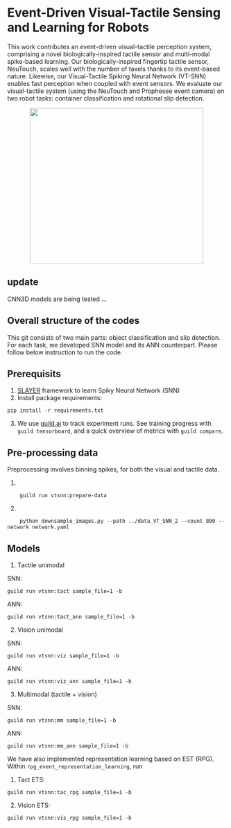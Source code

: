 # Event-Driven Visual-Tactile Sensing and Learning for Robots

This work contributes an event-driven visual-tactile perception system, comprising a novel biologically-inspired tactile
sensor and multi-modal spike-based learning. Our biologically-inspired fingertip tactile sensor, NeuTouch, scales well with the
number of taxels thanks to its event-based nature. Likewise, our Visual-Tactile Spiking Neural Network (VT-SNN) enables fast
perception when coupled with event sensors. We evaluate our visual-tactile system (using the NeuTouch and Prophesee event camera) on two robot tasks: container classification and rotational slip detection.

<p align="center">
<img src="https://github.com/tasbolat1/VT_SNN/blob/master/auxiliary_files/VT_SNN.png" height="360" width="400">
</p>

## update
CNN3D models are being tested ...

## Overall structure of the codes
This git consists of two main parts: object classification and slip detection. For each task, we developed SNN model and its ANN counterpart. Please follow below instruction to run the code.

## Prerequisits

1. [SLAYER](https://github.com/bamsumit/slayerPytorch) framework to learn Spiky Neural Network (SNN)
2. Install package requirements:
```
pip install -r requirements.txt
```
3. We use [guild.ai](https://github.com/guildai/guildai) to track
experiment runs. See training progress with `guild tensorboard`, and a quick overview
of metrics with `guild compare`.

## Pre-processing data

Preprocessing involves binning spikes, for both the visual and tactile
data.

1. 
```
    guild run vtsnn:prepare-data

```
2. 
```
    python downsample_images.py --path ../data_VT_SNN_2 --count 800 --network network.yaml

```
## Models

1. Tactile unimodal

SNN:

```
guild run vtsnn:tact sample_file=1 -b
```
ANN:

```
guild run vtsnn:tact_ann sample_file=1 -b
```
2. Vision unimodal

SNN:

```
guild run vtsnn:viz sample_file=1 -b
```
ANN:

```
guild run vtsnn:viz_ann sample_file=1 -b
```
3. Multimodal (tactile + vision)

SNN:

```
guild run vtsnn:mm sample_file=1 -b
```
ANN:

```
guild run vtsnn:mm_ann sample_file=1 -b
```

We have also implemented representation learning based on EST (RPG). Within ```rpg_event_representation_learning```, run

1. Tact ETS:
```
guild run vtsnn:tac_rpg sample_file=1 -b
```
2. Vision ETS:
```
guild run vtsnn:vis_rpg sample_file=1 -b
```
